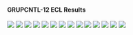 #### GRUPCNTL-12 ECL Results

![](ECL/GRUPCNTL-12-Field_Production_Comparison_Plot.png)
![](ECL/GRUPCNTL-12-Group_PROD_Production_Comparison_Plot.png)
![](ECL/GRUPCNTL-12-Well_PROD1_Pressure_Comparison_Plot.png)
![](ECL/GRUPCNTL-12-Well_PROD1_Production_and_Mode_of_Control_Plot.png)
![](ECL/GRUPCNTL-12-Well_PROD1_Production_Performance.png)
![](ECL/GRUPCNTL-12-Well_PROD2_Pressure_Comparison_Plot.png)
![](ECL/GRUPCNTL-12-Well_PROD2_Production_and_Mode_of_Control_Plot.png)
![](ECL/GRUPCNTL-12-Well_PROD2_Production_Performance.png)
![](ECL/GRUPCNTL-12-Well_PROD3_Pressure_Comparison_Plot.png)
![](ECL/GRUPCNTL-12-Well_PROD3_Production_and_Mode_of_Control_Plot.png)
![](ECL/GRUPCNTL-12-Well_PROD3_Production_Performance.png)
![](ECL/GRUPCNTL-12-Well_PROD4_Pressure_Comparison_Plot.png)
![](ECL/GRUPCNTL-12-Well_PROD4_Production_and_Mode_of_Control_Plot.png)
![](ECL/GRUPCNTL-12-Well_PROD4_Production_Performance.png)
